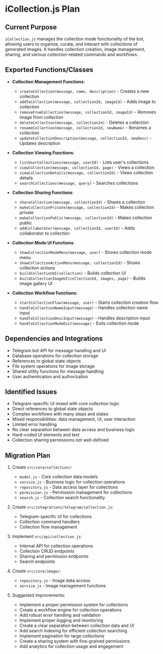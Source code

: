 # iCollection.js Plan

## Current Purpose
`iCollection.js` manages the collection mode functionality of the bot, allowing users to organize, curate, and interact with collections of generated images. It handles collection creation, image management, sharing, and various collection-related commands and workflows.

## Exported Functions/Classes
- **Collection Management Functions**:
  - `createCollection(message, name, description)` - Creates a new collection
  - `addToCollection(message, collectionId, imageId)` - Adds image to collection
  - `removeFromCollection(message, collectionId, imageId)` - Removes image from collection
  - `deleteCollection(message, collectionId)` - Deletes a collection
  - `renameCollection(message, collectionId, newName)` - Renames a collection
  - `updateCollectionDescription(message, collectionId, newDesc)` - Updates description

- **Collection Viewing Functions**:
  - `listUserCollections(message, userId)` - Lists user's collections
  - `viewCollection(message, collectionId, page)` - Views a collection
  - `viewCollectionDetails(message, collectionId)` - Views collection details
  - `searchCollections(message, query)` - Searches collections

- **Collection Sharing Functions**:
  - `shareCollection(message, collectionId)` - Shares a collection
  - `makeCollectionPrivate(message, collectionId)` - Makes collection private
  - `makeCollectionPublic(message, collectionId)` - Makes collection public
  - `addCollaborator(message, collectionId, userId)` - Adds collaborator to collection

- **Collection Mode UI Functions**:
  - `showCollectionModeMenu(message, user)` - Shows collection mode menu
  - `showCollectionActionMenu(message, collectionId)` - Shows collection actions
  - `buildCollectionUI(collection)` - Builds collection UI
  - `buildCollectionImageUI(collectionId, images, page)` - Builds image gallery UI

- **Collection Workflow Functions**:
  - `startCollectionFlow(message, user)` - Starts collection creation flow
  - `handleCollectionNameInput(message)` - Handles collection name input
  - `handleCollectionDescInput(message)` - Handles description input
  - `handleCollectionModeExit(message)` - Exits collection mode

## Dependencies and Integrations
- Telegram bot API for message handling and UI
- Database operations for collection storage
- References to global state objects
- File system operations for image storage
- Shared utility functions for message handling
- User authentication and authorization

## Identified Issues
- Telegram-specific UI mixed with core collection logic
- Direct references to global state objects
- Complex workflows with many steps and states
- Mixed responsibilities: data management, UI, user interaction
- Limited error handling
- No clear separation between data access and business logic
- Hard-coded UI elements and text
- Collection sharing permissions not well-defined

## Migration Plan
1. Create `src/core/collection/`:
   - `model.js` - Core collection data models
   - `service.js` - Business logic for collection operations
   - `repository.js` - Data access layer for collections
   - `permission.js` - Permission management for collections
   - `search.js` - Collection search functionality

2. Create `src/integrations/telegram/collection.js`:
   - Telegram-specific UI for collections
   - Collection command handlers
   - Collection flow management

3. Implement `src/api/collection.js`:
   - Internal API for collection operations
   - Collection CRUD endpoints
   - Sharing and permission endpoints
   - Search endpoints

4. Create `src/core/image/`:
   - `repository.js` - Image data access
   - `service.js` - Image management functions

5. Suggested improvements:
   - Implement a proper permission system for collections
   - Create a workflow engine for collection operations
   - Add robust error handling and validation
   - Implement proper logging and monitoring
   - Create a clear separation between collection data and UI
   - Add search indexing for efficient collection searching
   - Implement pagination for large collections
   - Create a sharing system with fine-grained permissions
   - Add analytics for collection usage and engagement 